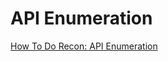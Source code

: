 # API Enumeration
[How To Do Recon: API Enumeration](https://www.youtube.com/watch?v=fvcKwUS4PTE&t=267s)
